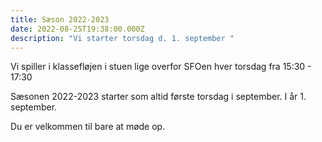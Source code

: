 ```yaml
---
title: Sæson 2022-2023
date: 2022-08-25T19:38:00.000Z
description: "Vi starter torsdag d. 1. september "
---
```

Vi spiller i klassefløjen i stuen lige overfor SFOen hver torsdag fra 15:30 - 17:30 

Sæsonen 2022-2023 starter som altid første torsdag i september. I år 1. september.

Du er velkommen til bare at møde op.